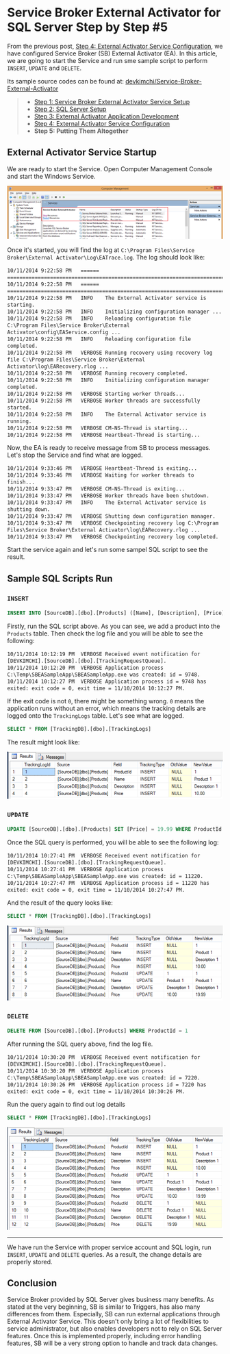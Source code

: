 # Service Broker External Activator for SQL Server Step by Step #5 #

From the previous post, [Step 4: External Activator Service Configuration](http://devkimchi.com/951/service-broker-external-activator-for-sql-server-step-by-step-4/), we have configured Service Broker (SB) External Activator (EA). In this article, we are going to start the Service and run sme sample script to perform `INSERT`, `UPDATE` and `DELETE`.

Its sample source codes can be found at: [devkimchi/Service-Broker-External-Activator](https://github.com/devkimchi/Service-Broker-External-Activator)

> * [Step 1: Service Broker External Activator Service Setup](http://devkimchi.com/811/service-broker-external-activator-for-sql-server-step-by-step-1/)
> * [Step 2: SQL Server Setup](http://devkimchi.com/831/service-broker-external-activator-for-sql-server-step-by-step-2/)
> * [Step 3: External Activator Application Development](http://devkimchi.com/891/service-broker-external-activator-for-sql-server-step-by-step-3/)
> * [Step 4: External Activator Service Configuration](http://devkimchi.com/951/service-broker-external-activator-for-sql-server-step-by-step-4/)
> * **Step 5: Putting Them Altogether**


## External Activator Service Startup ##

We are ready to start the Service. Open Computer Management Console and start the Windows Service.

![](SSBEAS.Install.06.png)

Once it's started, you will find the log at `C:\Program Files\Service Broker\External Activator\Log\EATrace.log`. The log should look like:

```
10/11/2014 9:22:58 PM	======	================================================================================
10/11/2014 9:22:58 PM	======	================================================================================
10/11/2014 9:22:58 PM	INFO	The External Activator service is starting.
10/11/2014 9:22:58 PM	INFO	Initializing configuration manager ...
10/11/2014 9:22:58 PM	INFO	Reloading configuration file C:\Program Files\Service Broker\External Activator\config\EAService.config ...
10/11/2014 9:22:58 PM	INFO	Reloading configuration file completed.
10/11/2014 9:22:58 PM	VERBOSE	Running recovery using recovery log file C:\Program Files\Service Broker\External Activator\log\EARecovery.rlog ...
10/11/2014 9:22:58 PM	VERBOSE	Running recovery completed.
10/11/2014 9:22:58 PM	INFO	Initializing configuration manager completed.
10/11/2014 9:22:58 PM	VERBOSE	Starting worker threads...
10/11/2014 9:22:58 PM	VERBOSE	Worker threads are successfully started.
10/11/2014 9:22:58 PM	INFO	The External Activator service is running.
10/11/2014 9:22:58 PM	VERBOSE	CM-NS-Thread is starting...
10/11/2014 9:22:58 PM	VERBOSE	Heartbeat-Thread is starting...
```

Now, the EA is ready to receive message from SB to process messages. Let's stop the Service and find what are logged.

```
10/11/2014 9:33:46 PM	VERBOSE	Heartbeat-Thread is exiting...
10/11/2014 9:33:46 PM	VERBOSE	Waiting for worker threads to finish...
10/11/2014 9:33:47 PM	VERBOSE	CM-NS-Thread is exiting...
10/11/2014 9:33:47 PM	VERBOSE	Worker threads have been shutdown.
10/11/2014 9:33:47 PM	INFO	The External Activator service is shutting down.
10/11/2014 9:33:47 PM	VERBOSE	Shutting down configuration manager.
10/11/2014 9:33:47 PM	VERBOSE	Checkpointing recovery log C:\Program Files\Service Broker\External Activator\log\EARecovery.rlog ...
10/11/2014 9:33:47 PM	VERBOSE	Checkpointing recovery log completed.
```

Start the service again and let's run some sampel SQL script to see the result.


## Sample SQL Scripts Run ###

### `INSERT` ###

```sql
INSERT INTO [SourceDB].[dbo].[Products] ([Name], [Description], [Price]) VALUES ('Product 1', 'Description 1', 10)
```

Firstly, run the SQL script above. As you can see, we add a product into the `Products` table. Then check the log file and you will be able to see the following:

```
10/11/2014 10:12:19 PM	VERBOSE	Received event notification for [DEVKIMCHI].[SourceDB].[dbo].[TrackingRequestQueue].
10/11/2014 10:12:20 PM	VERBOSE	Application process C:\Temp\SBEASampleApp\SBEASampleApp.exe was created: id = 9748.
10/11/2014 10:12:27 PM	VERBOSE	Application process id = 9748 has exited: exit code = 0, exit time = 11/10/2014 10:12:27 PM.
```

If the exit code is not `0`, there might be something wrong. `0` means the application runs without an error, which means the tracking details are logged onto the `TrackingLogs` table. Let's see what are logged.

```sql
SELECT * FROM [TrackingDB].[dbo].[TrackingLogs]
```

The result might look like:

![](SSBEAS.Run.01.png)


### `UPDATE` ###

```sql
UPDATE [SourceDB].[dbo].[Products] SET [Price] = 19.99 WHERE ProductId = 1
```

Once the SQL query is performed, you will be able to see the following log:

```
10/11/2014 10:27:41 PM	VERBOSE	Received event notification for [DEVKIMCHI].[SourceDB].[dbo].[TrackingRequestQueue].
10/11/2014 10:27:41 PM	VERBOSE	Application process C:\Temp\SBEASampleApp\SBEASampleApp.exe was created: id = 11220.
10/11/2014 10:27:47 PM	VERBOSE	Application process id = 11220 has exited: exit code = 0, exit time = 11/10/2014 10:27:47 PM.
```

And the result of the query looks like:

```sql
SELECT * FROM [TrackingDB].[dbo].[TrackingLogs]
```

![](SSBEAS.Run.02.png)


### `DELETE` ###

```sql
DELETE FROM [SourceDB].[dbo].[Products] WHERE ProductId = 1
```

After running the SQL query above, find the log file.

```
10/11/2014 10:30:20 PM	VERBOSE	Received event notification for [DEVKIMCHI].[SourceDB].[dbo].[TrackingRequestQueue].
10/11/2014 10:30:20 PM	VERBOSE	Application process C:\Temp\SBEASampleApp\SBEASampleApp.exe was created: id = 7220.
10/11/2014 10:30:26 PM	VERBOSE	Application process id = 7220 has exited: exit code = 0, exit time = 11/10/2014 10:30:26 PM.
```

Run the query again to find out log details

```sql
SELECT * FROM [TrackingDB].[dbo].[TrackingLogs]
```

![](SSBEAS.Run.03.png)


---
We have run the Service with proper service account and SQL login, run `INSERT`, `UPDATE` and `DELETE` queries. As a result, the change details are properly stored.


## Conclusion ##

Service Broker provided by SQL Server gives business many benefits. As stated at the very beginning, SB is similar to Triggers, has also many differences from them. Especially, SB can run external applications through External Activator Service. This doesn't only bring a lot of flexibilities to service administrator, but also enables developers not to rely on SQL Server features. Once this is implemented properly, including error handling features, SB will be a very strong option to handle and track data changes.
